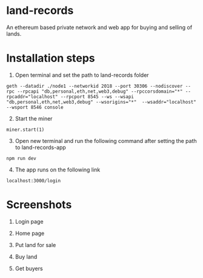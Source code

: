 # land-records

An ethereum based private network and web app for buying and selling of lands.

# Installation steps

1. Open terminal and set the path to land-records folder
```
geth --datadir ./node1 --networkid 2018 --port 30306 --nodiscover --rpc --rpcapi "db,personal,eth,net,web3,debug" --rpccorsdomain="*" --rpcaddr="localhost" --rpcport 8545 --ws --wsapi "db,personal,eth,net,web3,debug" --wsorigins="*"  --wsaddr="localhost" --wsport 8546 console
```
2. Start the miner
```
miner.start(1)
```
3. Open new terminal and run the following command after setting the path to land-records-app
```
npm run dev
```
4. The app runs on the following link
```
localhost:3000/login
```

# Screenshots
1. Login page


2. Home page


3. Put land for sale

4. Buy land

5. Get buyers
